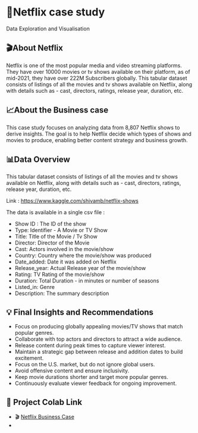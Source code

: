 # 🎥Netflix case study
Data Exploration and Visualisation

## 🎬About Netflix
Netflix is one of the most popular media and video streaming platforms. They have over 10000 movies or tv shows available on their platform, as of mid-2021, they have over 222M Subscribers globally. This tabular dataset consists of listings of all the movies and tv shows available on Netflix, along with details such as - cast, directors, ratings, release year, duration, etc.

## 📈About the Business case
This case study focuses on analyzing data from 8,807 Netflix shows to derive insights. The goal is to help Netflix decide which types of shows and movies to produce, enabling better content strategy and business growth.

## 📊Data Overview
This tabular dataset consists of listings of all the movies and tv shows available on
Netflix, along with details such as - cast, directors, ratings, release year, duration, etc.

Link : https://www.kaggle.com/shivamb/netflix-shows

The data is available in a single csv file :
- Show ID : The ID of the show 
- Type: Identifier - A Movie or TV Show
- Title: Title of the Movie / Tv Show
- Director: Director of the Movie
- Cast: Actors involved in the movie/show
- Country: Country where the movie/show was produced
- Date_added: Date it was added on Netflix
- Release_year: Actual Release year of the movie/show
- Rating: TV Rating of the movie/show
- Duration: Total Duration - in minutes or number of seasons
- Listed_in: Genre
- Description: The summary description

## 💡 Final Insights and Recommendations

- Focus on producing globally appealing movies/TV shows that match popular genres.
- Collaborate with top actors and directors to attract a wide audience.
- Release content during peak times to capture viewer interest.
- Maintain a strategic gap between release and addition dates to build excitement.
- Focus on the U.S. market, but do not ignore global users.
- Avoid offensive content and ensure inclusivity.
- Keep movie durations shorter and target more popular genres.
- Continuously evaluate viewer feedback for ongoing improvement.


## 📝 Project Colab Link

- 🎬 [Netflix Business Case](https://colab.research.google.com/drive/1CcOt3jswLyaHCE7lUOIrCY5vwQ742zXL?usp=sharing)
- 

